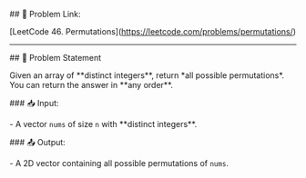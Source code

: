 

\## 🔗 Problem Link:

\[LeetCode 46. Permutations](https://leetcode.com/problems/permutations/)



---



\## 🧩 Problem Statement



Given an array of \*\*distinct integers\*\*, return \*all possible permutations\*. You can return the answer in \*\*any order\*\*.



\### 📥 Input:

\- A vector `nums` of size `n` with \*\*distinct integers\*\*.



\### 📤 Output:

\- A 2D vector containing all possible permutations of `nums`.

